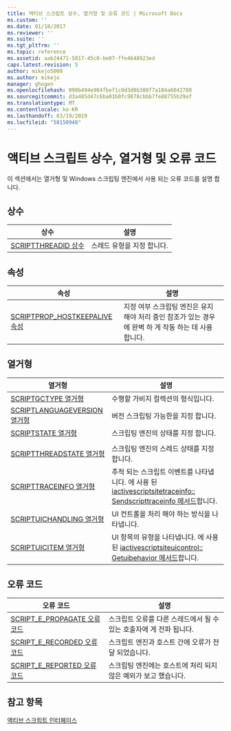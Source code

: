 ```yaml
---
title: 액티브 스크립트 상수, 열거형 및 오류 코드 | Microsoft Docs
ms.custom: ''
ms.date: 01/18/2017
ms.reviewer: ''
ms.suite: ''
ms.tgt_pltfrm: ''
ms.topic: reference
ms.assetid: aab24471-5817-45c0-be07-ffe4648923ed
caps.latest.revision: 5
author: mikejo5000
ms.author: mikejo
manager: ghogen
ms.openlocfilehash: 090b494e904fbef1c0d3d8b380f7a184a6042788
ms.sourcegitcommit: d3a485d47c6ba01b0fc9878cbbb7fe88755b29af
ms.translationtype: MT
ms.contentlocale: ko-KR
ms.lasthandoff: 03/19/2019
ms.locfileid: "58150948"
---
```

# <a name="active-script-constants-enumerations-and-error-codes"></a>액티브 스크립트 상수, 열거형 및 오류 코드
이 섹션에서는 열거형 및 Windows 스크립팅 엔진에서 사용 되는 오류 코드를 설명 합니다.  
  
## <a name="constants"></a>상수  
  
|상수|설명|  
|--------------|-----------------|  
|[SCRIPTTHREADID 상수](../../winscript/reference/scriptthreadid-constants.md)|스레드 유형을 지정 합니다.|  
  
## <a name="properties"></a>속성  
  
|속성|설명|  
|--------------|-----------------|  
|[SCRIPTPROP_HOSTKEEPALIVE 속성](../../winscript/reference/scriptprop-hostkeepalive-property.md)|지정 여부 스크립팅 엔진은 유지 해야 처리 중인 참조가 있는 경우에 완벽 하 게 작동 하는 데 사용 합니다.|  
  
## <a name="enumerations"></a>열거형  
  
|열거형|설명|  
|-----------------|-----------------|  
|[SCRIPTGCTYPE 열거형](../../winscript/reference/scriptgctype-enumeration.md)|수행할 가비지 컬렉션의 형식입니다.|  
|[SCRIPTLANGUAGEVERSION 열거형](../../winscript/reference/scriptlanguageversion-enumeration.md)|버전 스크립팅 가능한을 지정 합니다.|  
|[SCRIPTSTATE 열거형](../../winscript/reference/scriptstate-enumeration.md)|스크립팅 엔진의 상태를 지정 합니다.|  
|||  
|[SCRIPTTHREADSTATE 열거형](../../winscript/reference/scriptthreadstate-enumeration.md)|스크립팅 엔진의 스레드 상태를 지정합니다.|  
|[SCRIPTTRACEINFO 열거형](../../winscript/reference/scripttraceinfo-enumeration.md)|추적 되는 스크립트 이벤트를 나타냅니다. 에 사용 된 [iactivescriptsitetraceinfo:: Sendscripttraceinfo 메서드](../../winscript/reference/iactivescriptsitetraceinfo-sendscripttraceinfo-method.md)합니다.|  
|[SCRIPTUICHANDLING 열거형](../../winscript/reference/scriptuichandling-enumeration.md)|UI 컨트롤을 처리 해야 하는 방식을 나타냅니다.|  
|[SCRIPTUICITEM 열거형](../../winscript/reference/scriptuicitem-enumeration.md)|UI 항목의 유형을 나타냅니다. 에 사용 된 [iactivescriptsiteuicontrol:: Getuibehavior 메서드](../../winscript/reference/iactivescriptsiteuicontrol-getuibehavior-method.md)합니다.|  
  
## <a name="error-codes"></a>오류 코드  
  
|오류 코드|설명|  
|----------------|-----------------|  
|[SCRIPT_E_PROPAGATE 오류 코드](../../winscript/reference/script-e-propagate-error-code.md)|스크립트 오류를 다른 스레드에서 될 수 있는 호출자에 게 전파 됩니다.|  
|[SCRIPT_E_RECORDED 오류 코드](../../winscript/reference/script-e-recorded-error-code.md)|스크립트 엔진과 호스트 간에 오류가 전달 되었습니다.|  
|[SCRIPT_E_REPORTED 오류 코드](../../winscript/reference/script-e-reported-error-code.md)|스크립팅 엔진에는 호스트에 처리 되지 않은 예외가 보고 했습니다.|  
  
## <a name="see-also"></a>참고 항목  
 [액티브 스크립트 인터페이스](../../winscript/reference/active-script-interfaces.md)